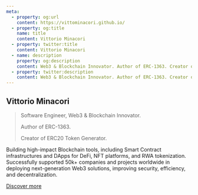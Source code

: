 ```yaml
---
meta:
  - property: og:url
    content: https://vittominacori.github.io/
  - property: og:title
    name: title
    content: Vittorio Minacori
  - property: twitter:title
    content: Vittorio Minacori
  - name: description
    property: og:description
    content: Web3 & Blockchain Innovator. Author of ERC-1363. Creator of ERC20 Token Generator. Building next-generation Web Apps and Smart Contracts. Discover more.
  - property: twitter:description
    content: Web3 & Blockchain Innovator. Author of ERC-1363. Creator of ERC20 Token Generator. Building next-generation Web Apps and Smart Contracts. Discover more.
---
```


## Vittorio Minacori

> Software Engineer, Web3 & Blockchain Innovator.
>
> Author of ERC-1363.
>
> Creator of ERC20 Token Generator.

Building high-impact Blockchain tools, including Smart Contract infrastructures and DApps for DeFi, NFT platforms, and RWA tokenization. Successfully supported 50k+ companies and projects worldwide in deploying next-generation Web3 solutions, improving security, efficiency, and decentralization.

[Discover more](https://vittorio.minacori.me)
